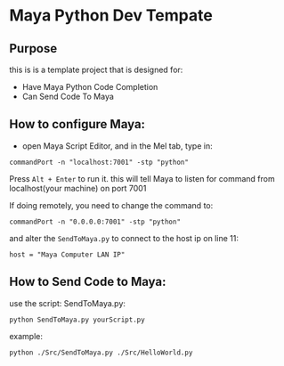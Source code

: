 # Maya Python Dev Tempate

## Purpose

this is is a template project that is designed for:
* Have Maya Python Code Completion
* Can Send Code To Maya

## How to configure Maya:
* open Maya Script Editor, and in the Mel tab, type in:
```
commandPort -n "localhost:7001" -stp "python"
```
Press ```Alt + Enter``` to run it.
this will tell Maya to listen for command from localhost(your machine) on port 7001

If doing remotely, you need to change the command to:
```
commandPort -n "0.0.0.0:7001" -stp "python"
```
and alter the ```SendToMaya.py``` to connect to the host ip on line 11:
```
host = "Maya Computer LAN IP"
```

## How to Send Code to Maya:
use the script:
SendToMaya.py:
```
python SendToMaya.py yourScript.py
```

example:
```
python ./Src/SendToMaya.py ./Src/HelloWorld.py
```


